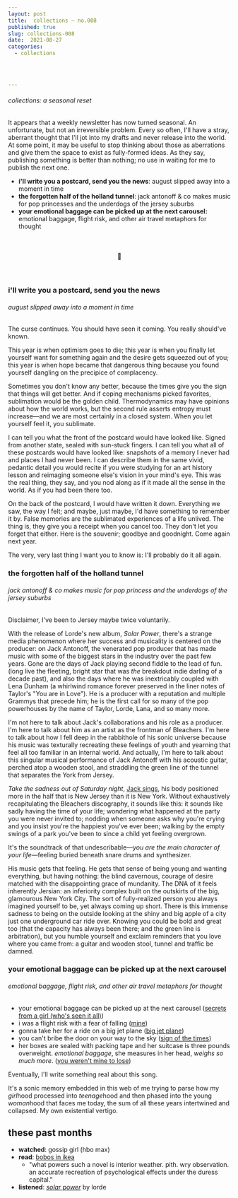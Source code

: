 ```yaml
---
layout: post
title:  collections — no.008
published: true
slug: collections-008
date:  2021-08-27
categories:
  - collections




---
```


###### collections: a seasonal reset

It appears that a weekly newsletter has now turned seasonal. An unfortunate, but not an irreversible problem. Every so often, I'll have a stray, aberrant thought that I'll jot into my drafts and never release into the world. At some point, it may be useful to stop thinking about those as aberrations and give them the space to exist as fully-formed ideas. As they say, publishing something is better than nothing; no use in waiting for me to publish the next one.



- **i'll write you a postcard, send you the news**: august slipped away into a moment in time
- **the forgotten half of the holland tunnel**: jack antonoff & co makes music for pop princesses and the underdogs of the jersey suburbs
- **your emotional baggage can be picked up at the next carousel:** emotional baggage, flight risk, and other air travel metaphors for thought

<br />

<h4 style="text-align:center">💌</h4>

<!--more-->

<br/>

### i'll write you a postcard, send you the news

###### august slipped away into a moment in time

The curse continues. You should have seen it coming. You really should've known. 

This year is when optimism goes to die; this year is when you finally let yourself want for something again and the desire gets squeezed out of you; this year is when hope became that dangerous thing because you found yourself dangling on the precipice of complacency.

Sometimes you don't know any better, because the times give you the sign that things will get better. And if coping mechanisms picked favorites, sublimation would be the golden child. Thermodynamics may have opinions about how the world works, but the second rule asserts entropy must increase—and we are most certainly in a closed system. When you let yourself feel it, you sublimate.

I can tell you what the front of the postcard would have looked like. Signed from another state, sealed with sun-stuck fingers. I can tell you what all of these postcards would have looked like: snapshots of a memory I never had and places I had never been. I can describe them in the same vivid, pedantic detail you would recite if you were studying for an art history lesson and reimaging someone else's vision in your mind's eye. This was the real thing, they say, and you nod along as if it made all the sense in the world. As if you had been there too.

On the back of the postcard, I would have written it down. Everything we saw, the way I felt; and maybe, just maybe, I'd have something to remember it by. False memories are the sublimated experiences of a life unlived. The thing is, they give you a receipt when you cancel too. They don't let you forget that either. Here is the souvenir; goodbye and goodnight. Come again next year.  

The very, very last thing I want you to know is: I'll probably do it all again.



### the forgotten half of the holland tunnel

######  jack antonoff & co makes music for pop princess and the underdogs of the jersey suburbs

Disclaimer, I've been to Jersey maybe twice voluntarily. 

With the release of Lorde's new album, *Solar Power*, there's a strange media phenomenon where her success and musicality is centered on the producer: on Jack Antonoff, the venerated pop producer that has made music with some of the biggest stars in the industry over the past few years. Gone are the days of Jack playing second fiddle to the lead of fun. (long live the fleeting, bright star that was *the* breakdout indie darling of a decade past), and also the days where he was inextricably coupled with Lena Dunham (a whirlwind romance forever preserved in the liner notes of Taylor's "You are in Love"). He is a producer with a reputation and multiple Grammys that precede him; he is the first call for so many of the pop powerhouses by the name of Taylor, Lorde, Lana, and so many more. 

I'm not here to talk about Jack's collaborations and his role as a producer. I'm here to talk about him as an artist as the frontman of Bleachers. I'm here to talk about how I fell deep in the rabbithole of his sonic universe because his music was texturally recreating these feelings of youth and yearning that feel all too familiar in an internal world. And actually, I'm here to talk about this singular musical performance of Jack Antonoff with his acoustic guitar, perched atop a wooden stool, and straddling the green line of the tunnel that separates the York from Jersey. 

*Take the sadness out of Saturday night*, [Jack sings](https://www.youtube.com/watch?v=kZYMkr6-_0k), his body positioned more in the half that is New Jersey than it is New York. Without exhaustively recapitulating the Bleachers discography, it sounds like this: it sounds like sadly having the time of your life; wondering what happened at the party you were never invited to; nodding when someone asks why you're crying and you insist you're the happiest you've ever been; walking by the empty swings of a park you've been to since a child yet feeling overgrown.

It's the soundtrack of that undescribable—*you are the main character of your life*—feeling buried beneath snare drums and synthesizer. 

His music gets that feeling. He gets that sense of being young and wanting everything, but having nothing: the blind cavernous, courage of desire matched with the disappointing grace of mundanity. The DNA of it feels inherently Jersian: an inferiority complex built on the outskirts of the big, glamourous New York City. The sort of fully-realized person you always imagined yourself to be, yet always coming up short. There is this immense sadness to being on the outside looking at the shiny and big apple of a city just one underground car ride over. Knowing you could be bold and great too (that the capacity has always been there; and the green line is arbitration), but you humble yourself and exclaim reminders that you love where you came from: a guitar and wooden stool, tunnel and traffic be damned. 



### your emotional baggage can be picked up at the next carousel

###### emotional baggage, flight risk, and other air travel metaphors for thought

- your emotional baggage can be picked up at the next carousel ([secrets from a girl (who's seen it all)](https://open.spotify.com/track/7xgTVcQqY25wPns8HYxPXc?si=a676e31161dd4d67))
- i was a flight risk with a fear of falling ([mine](https://open.spotify.com/track/0dBW6ZsW8skfvoRfgeerBF?si=17b8065f3cd64a50))
- gonna take her for a ride on a big jet plane ([big jet plane](https://open.spotify.com/track/5Z1U0knfYnsfvZycgDeOiC?si=026187392ddd4251))
- you can't bribe the door on your way to the sky ([sign of the times](https://www.youtube.com/watch?v=qN4ooNx77u0))
- her boxes are sealed with packing tape and her suitcase is three pounds overweight. *emotional baggage*, she measures in her head, *weighs so much more*. ([you weren't mine to lose](https://reading.supply/@kelly/you-werent-mine-to-lose-wpEd03))

Eventually, I'll write something real about this song.

It's a sonic memory embedded in this web of me trying to parse how my *girl*hood processed into *teenage*hood and then phased into the young *woman*hood that faces me today, the sum of all these years intertwined and collapsed. My own existential vertigo.



## these past months

- **watched**: gossip girl (hbo max)
- **read**: [bobos in ikea](https://blgtylr.substack.com/p/bobos-in-ikea)
  - "what powers such a novel is interior weather. pith. wry observation. an accurate recreation of psychological effects under the duress capital."
- **listened**: *[solar power](https://open.spotify.com/playlist/37i9dQZF1DX1D2beE6xFE6?si=3dbc335c9601404a)* by lorde

